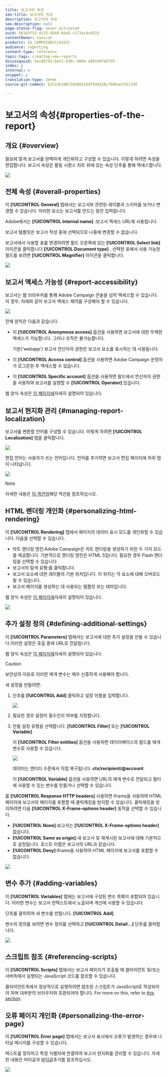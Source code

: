 ```yaml
---
title: 보고서의 속성
seo-title: 보고서의 속성
description: 보고서의 속성
seo-description: null
page-status-flag: never-activated
uuid: 56163f53-d115-45b8-94a5-c173ac4c6533
contentOwner: sauviat
products: SG_CAMPAIGN/CLASSIC
audience: reporting
content-type: reference
topic-tags: creating-new-reports
discoiquuid: 5ec88743-be51-438c-9064-dd0196fdd7d3
index: y
internal: n
snippet: y
translation-type: tm+mt
source-git-commit: b2222b2997105801164f930428c7b05ae7d11336

---
```



# 보고서의 속성{#properties-of-the-report}

## 개요 {#overview}

필요에 맞게 보고서를 완벽하게 개인화하고 구성할 수 있습니다. 이렇게 하려면 속성을 편집합니다. 보고서 속성은 활동 시퀀스 차트 위에 있는 속성 단추를 통해 액세스합니다.

![](assets/s_ncs_advuser_report_properties_01.png)

## 전체 속성 {#overall-properties}

이 **[!UICONTROL General]** 탭에서는 보고서와 관련된 레이블과 스키마를 보거나 변경할 수 있습니다. 이러한 요소는 보고서를 만드는 동안 입력됩니다.

Adobe에서는 **[!UICONTROL Internal name]** :보고서 액세스 URL에 사용됩니다.

보고서 템플릿은 보고서 작성 중에 선택되므로 나중에 변경할 수 없습니다.

보고서에서 사용할 표를 변경하려면 필드 오른쪽에 있는 **[!UICONTROL Select link]** 아이콘을 클릭합니다 **[!UICONTROL Document type]** . 선택한 표에서 사용 가능한 필드를 보려면 **[!UICONTROL Magnifier]** 아이콘을 클릭합니다.

![](assets/s_ncs_advuser_report_properties_02.png)

## 보고서 액세스 가능성 {#report-accessibility}

보고서는 웹 브라우저를 통해 Adobe Campaign 콘솔을 넘어 액세스할 수 있습니다. 이 경우, 아래와 같이 보고서 액세스 제어를 구성해야 할 수 있습니다.

![](assets/s_ncs_advuser_report_properties_02b.png)

전체 원칙은 다음과 같습니다.

* 이 **[!UICONTROL Anonymous access]** 옵션을 사용하면 보고서에 대한 무제한 액세스가 가능합니다. 그러나 조작은 불가능합니다.

   기본(&#39;webapp&#39;) 보고서 연산자의 권한은 보고서 요소를 표시하는 데 사용됩니다.

* 이 **[!UICONTROL Access control]** 옵션을 사용하면 Adobe Campaign 운영자가 로그온한 후 액세스할 수 있습니다.
* 이 **[!UICONTROL Specific account]** 옵션을 사용하면 필드에서 연산자의 권한을 사용하여 보고서를 실행할 수 **[!UICONTROL Operator]** 있습니다.

웹 양식 속성은 [이 페이지에](../../web/using/about-web-forms.md)자세히 설명되어 있습니다.

## 보고서 현지화 관리 {#managing-report-localization}

보고서를 변환할 언어를 구성할 수 있습니다. 이렇게 하려면 **[!UICONTROL Localization]** 탭을 클릭합니다.

![](assets/s_ncs_advuser_report_properties_06.png)

편집 언어는 사용자가 쓰는 언어입니다. 언어를 추가하면 보고서 편집 페이지에 하위 탭이 나타납니다.

![](assets/s_ncs_advuser_report_properties_05a.png)

>[!NOTE]
>
>자세한 내용은 [이 섹션의](../../web/using/translating-a-web-form.md)해당 섹션을 참조하십시오.

## HTML 렌더링 개인화 {#personalizing-html-rendering}

이 **[!UICONTROL Rendering]** 탭에서 페이지의 데이터 표시 모드를 개인화할 수 있습니다. 다음을 선택할 수 있습니다.

* 차트 렌더링 엔진:Adobe Campaign은 차트 렌더링을 생성하기 위한 두 가지 모드를 제공합니다. 기본적으로 렌더링 엔진은 HTML 5입니다. 필요한 경우 Flash 렌더링을 선택할 수 있습니다.
* 보고서의 탐색 유형:를 클릭합니다.
* 보고서 요소에 대한 레이블의 기본 위치입니다. 이 위치는 각 요소에 대해 오버로드될 수 있습니다.
* 보고서 페이지를 생성하는 데 사용되는 템플릿 또는 테마입니다.

웹 양식 속성은 [이 페이지에](../../web/using/about-web-forms.md)자세히 설명되어 있습니다.

![](assets/s_ncs_advuser_report_properties_08.png)

## 추가 설정 정의 {#defining-additional-settings}

이 **[!UICONTROL Parameters]** 탭에서는 보고서에 대한 추가 설정을 만들 수 있습니다.이러한 설정은 호출 중에 URL로 전달됩니다.

웹 양식 속성은 [이 페이지에](../../web/using/about-web-forms.md)자세히 설명되어 있습니다.

>[!CAUTION]
>
>보안상의 이유로 이러한 매개 변수는 매우 신중하게 사용해야 합니다.

새 설정을 만들려면:

1. 단추를 **[!UICONTROL Add]** 클릭하고 설정 이름을 입력합니다.

   ![](assets/s_ncs_advuser_report_properties_09a.png)

1. 필요한 경우 설정이 필수인지 여부를 지정합니다.
1. 만들 설정 유형을 선택합니다. **[!UICONTROL Filter]** 또는 **[!UICONTROL Variable]**.

   이 **[!UICONTROL Filter entities]** 옵션을 사용하면 데이터베이스의 필드를 매개 변수로 사용할 수 있습니다.

   ![](assets/s_ncs_advuser_report_properties_09b.png)

   데이터는 엔티티 수준에서 직접 복구됩니다. **ctx/recipient/@account**.

   이 **[!UICONTROL Variable]** 옵션을 사용하면 URL의 매개 변수로 전달되고 필터에 사용할 수 있는 변수를 만들거나 선택할 수 있습니다.

를 **[!UICONTROL Response HTTP headers]** 사용하면 iframe을 사용하여 HTML 페이지에 보고서의 페이지를 포함할 때 클릭재킹을 방지할 수 있습니다. 클릭재킹을 방지하려면 다음 **[!UICONTROL X-Frame-options header]** 동작을 선택할 수 있습니다.

* **[!UICONTROL None]**:보고서는 **[!UICONTROL X-Frame-options header]**&#x200B;없습니다.
* **[!UICONTROL Same as origin]**:새 보고서 및 재게시된 보고서에 대해 기본적으로 설정됩니다. 호스트 이름은 보고서의 URL과 같습니다.
* **[!UICONTROL Deny]**:iframe을 사용하여 HTML 페이지에 보고서를 포함할 수 없습니다.

![](assets/s_ncs_advuser_report_properties_09c.png)

## 변수 추가 {#adding-variables}

이 **[!UICONTROL Variables]** 탭에는 보고서에 구성된 변수 목록이 포함되어 있습니다. 이러한 변수는 보고서 컨텍스트에서 노출되며 계산에 사용할 수 있습니다.

단추를 클릭하여 새 변수를 만듭니다. **[!UICONTROL Add]**

변수의 정의를 보려면 변수 정의를 선택하고 **[!UICONTROL Detail...]** 단추를 클릭합니다.

![](assets/s_ncs_advuser_report_properties_10.png)

## 스크립트 참조 {#referencing-scripts}

이 **[!UICONTROL Scripts]** 탭에서는 보고서 페이지가 호출될 때 클라이언트 및/또는 서버측에서 실행되는 JavaScript 코드를 참조할 수 있습니다.

클라이언트측에서 정상적으로 실행하려면 참조된 스크립트가 JavaScript로 작성되어야 하며 대부분의 브라우저와 호환되어야 합니다. For more on this, refer to [this section](../../web/using/web-forms-answers.md).

## 오류 페이지 개인화 {#personalizing-the-error-page}

이 **[!UICONTROL Error page]** 탭에서는 보고서 표시에서 오류가 발생하는 경우에 나타날 메시지를 구성할 수 있습니다.

텍스트를 정의하고 특정 식별자에 연결하여 보고서 현지화를 관리할 수 있습니다. 자세한 내용은 머리글과 [바닥글](../../reporting/using/element-layout.md#adding-a-header-and-a-footer)추가를 참조하십시오.

![](assets/s_ncs_advuser_report_properties_11.png)

